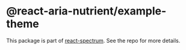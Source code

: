 # @react-aria-nutrient/example-theme

This package is part of [react-spectrum](https://github.com/adobe/react-spectrum). See the repo for more details.
